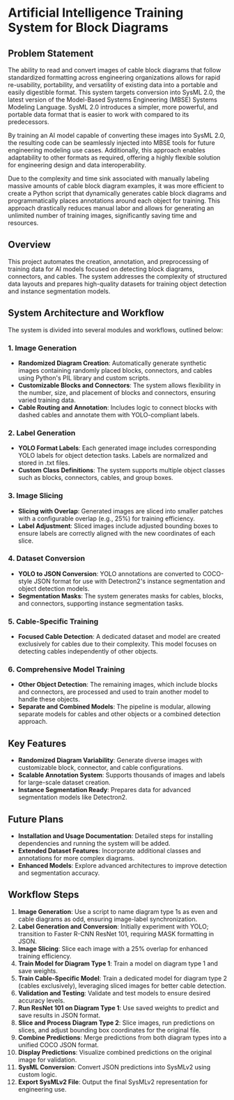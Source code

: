 # Artificial Intelligence Training System for Block Diagrams

## Problem Statement

The ability to read and convert images of cable block diagrams that follow standardized formatting across engineering organizations allows for rapid re-usability, portability, and versatility of existing data into a portable and easily digestible format. This system targets conversion into SysML 2.0, the latest version of the Model-Based Systems Engineering (MBSE) Systems Modeling Language. SysML 2.0 introduces a simpler, more powerful, and portable data format that is easier to work with compared to its predecessors.

By training an AI model capable of converting these images into SysML 2.0, the resulting code can be seamlessly injected into MBSE tools for future engineering modeling use cases. Additionally, this approach enables adaptability to other formats as required, offering a highly flexible solution for engineering design and data interoperability.

Due to the complexity and time sink associated with manually labeling massive amounts of cable block diagram examples, it was more efficient to create a Python script that dynamically generates cable block diagrams and programmatically places annotations around each object for training. This approach drastically reduces manual labor and allows for generating an unlimited number of training images, significantly saving time and resources.

## Overview

This project automates the creation, annotation, and preprocessing of training data for AI models focused on detecting block diagrams, connectors, and cables. The system addresses the complexity of structured data layouts and prepares high-quality datasets for training object detection and instance segmentation models.

## System Architecture and Workflow

The system is divided into several modules and workflows, outlined below:

### 1. **Image Generation**
- **Randomized Diagram Creation**: Automatically generate synthetic images containing randomly placed blocks, connectors, and cables using Python's PIL library and custom scripts.
- **Customizable Blocks and Connectors**: The system allows flexibility in the number, size, and placement of blocks and connectors, ensuring varied training data.
- **Cable Routing and Annotation**: Includes logic to connect blocks with dashed cables and annotate them with YOLO-compliant labels.

### 2. **Label Generation**
- **YOLO Format Labels**: Each generated image includes corresponding YOLO labels for object detection tasks. Labels are normalized and stored in .txt files.
- **Custom Class Definitions**: The system supports multiple object classes such as blocks, connectors, cables, and group boxes.

### 3. **Image Slicing**
- **Slicing with Overlap**: Generated images are sliced into smaller patches with a configurable overlap (e.g., 25%) for training efficiency. 
- **Label Adjustment**: Sliced images include adjusted bounding boxes to ensure labels are correctly aligned with the new coordinates of each slice.

### 4. **Dataset Conversion**
- **YOLO to JSON Conversion**: YOLO annotations are converted to COCO-style JSON format for use with Detectron2's instance segmentation and object detection models.
- **Segmentation Masks**: The system generates masks for cables, blocks, and connectors, supporting instance segmentation tasks.

### 5. **Cable-Specific Training**
- **Focused Cable Detection**: A dedicated dataset and model are created exclusively for cables due to their complexity. This model focuses on detecting cables independently of other objects.

### 6. **Comprehensive Model Training**
- **Other Object Detection**: The remaining images, which include blocks and connectors, are processed and used to train another model to handle these objects.
- **Separate and Combined Models**: The pipeline is modular, allowing separate models for cables and other objects or a combined detection approach.

## Key Features
- **Randomized Diagram Variability**: Generate diverse images with customizable block, connector, and cable configurations.
- **Scalable Annotation System**: Supports thousands of images and labels for large-scale dataset creation.
- **Instance Segmentation Ready**: Prepares data for advanced segmentation models like Detectron2.

## Future Plans
- **Installation and Usage Documentation**: Detailed steps for installing dependencies and running the system will be added.
- **Extended Dataset Features**: Incorporate additional classes and annotations for more complex diagrams.
- **Enhanced Models**: Explore advanced architectures to improve detection and segmentation accuracy.

## Workflow Steps

1. **Image Generation**: Use a script to name diagram type 1s as even and cable diagrams as odd, ensuring image-label synchronization.
2. **Label Generation and Conversion**: Initially experiment with YOLO; transition to Faster R-CNN ResNet 101, requiring MASK formatting in JSON.
3. **Image Slicing**: Slice each image with a 25% overlap for enhanced training efficiency.
4. **Train Model for Diagram Type 1**: Train a model on diagram type 1 and save weights.
5. **Train Cable-Specific Model**: Train a dedicated model for diagram type 2 (cables exclusively), leveraging sliced images for better cable detection.
6. **Validation and Testing**: Validate and test models to ensure desired accuracy levels.
7. **Run ResNet 101 on Diagram Type 1**: Use saved weights to predict and save results in JSON format.
8. **Slice and Process Diagram Type 2**: Slice images, run predictions on slices, and adjust bounding box coordinates for the original file.
9. **Combine Predictions**: Merge predictions from both diagram types into a unified COCO JSON format.
10. **Display Predictions**: Visualize combined predictions on the original image for validation.
11. **SysML Conversion**: Convert JSON predictions into SysMLv2 using custom logic.
12. **Export SysMLv2 File**: Output the final SysMLv2 representation for engineering use.

